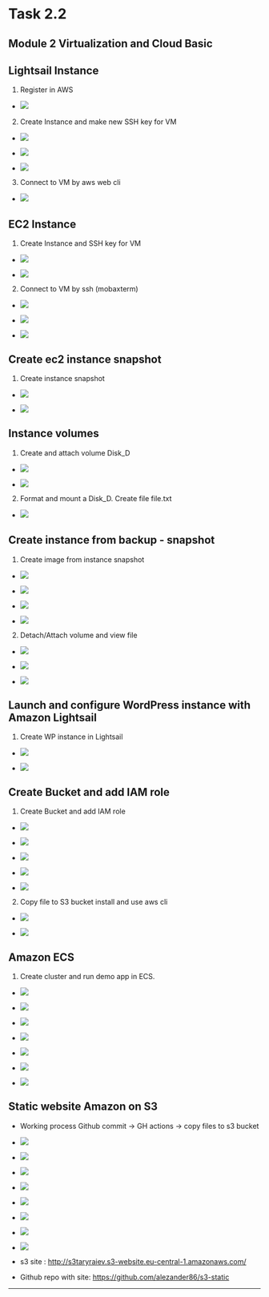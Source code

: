 # Task 2.2

## Module 2 Virtualization and Cloud Basic

## **Lightsail Instance**

1. Register in AWS 

* ![](screen/Screenshot_1.png)

2. Create Instance and make new SSH key for VM

* ![](screen/Screenshot_2.png)

* ![](screen/Screenshot_3.png)

* ![](screen/Screenshot_4.png)

3. Connect to VM by aws web cli 

* ![](screen/Screenshot_5.png)



## **EC2 Instance**
 
1. Create Instance and SSH key for VM

* ![](screen/Screenshot_6.png)

* ![](screen/Screenshot_7.png)

2. Connect to VM by ssh (mobaxterm)

* ![](screen/Screenshot_8.png)

* ![](screen/Screenshot_9.png)

* ![](screen/Screenshot_10.png)

## **Create ec2 instance snapshot**

1. Create instance snapshot

* ![](screen/Screenshot_11.png)

* ![](screen/Screenshot_12.png)


## **Instance volumes**

1. Create and attach volume Disk_D

* ![](screen/Screenshot_13.png)

* ![](screen/Screenshot_14.png)

2. Format and mount a Disk_D. Create file file.txt

* ![](screen/Screenshot_15.png)


## **Create instance from backup - snapshot**

1. Create image from instance snapshot

* ![](screen/Screenshot_16.png)

* ![](screen/Screenshot_17.png)

* ![](screen/Screenshot_18.png)

* ![](screen/Screenshot_19.png)

2. Detach/Attach volume and view file

* ![](screen/Screenshot_20.png)

* ![](screen/Screenshot_21.png)

* ![](screen/Screenshot_22.png)


## **Launch and configure WordPress instance with Amazon Lightsail**

1. Create WP instance in Lightsail

* ![](screen/Screenshot_23.png)

* ![](screen/Screenshot_24.png)


## **Create Bucket and add IAM role**

1. Create Bucket and add IAM role

* ![](screen/Screenshot_25.png)

* ![](screen/Screenshot_26.png)

* ![](screen/Screenshot_27.png)

* ![](screen/Screenshot_28.png)

* ![](screen/Screenshot_29.png)

2. Copy file to S3 bucket install and use aws cli

* ![](screen/Screenshot_30.png)

* ![](screen/Screenshot_31.png)


## **Amazon ECS**

1. Create cluster and run demo app in ECS.

* ![](screen/Screenshot_32.png)

* ![](screen/Screenshot_33.png)

* ![](screen/Screenshot_34.png)

* ![](screen/Screenshot_35.png)

* ![](screen/Screenshot_36.png)

* ![](screen/Screenshot_37.png)

* ![](screen/Screenshot_38.png)


## **Static website Amazon on S3**

* Working process
  Github commit -> GH actions -> copy files to s3 bucket

* ![](screen/Screenshot_39.png)

* ![](screen/Screenshot_40.png)

* ![](screen/Screenshot_41.png)

* ![](screen/Screenshot_42.png)

* ![](screen/Screenshot_43.png)

* ![](screen/Screenshot_44.png)

* ![](screen/Screenshot_45.png)

* ![](screen/Screenshot_46.png)

* s3 site : http://s3taryraiev.s3-website.eu-central-1.amazonaws.com/

* Github repo with site:  https://github.com/alezander86/s3-static

----------------
